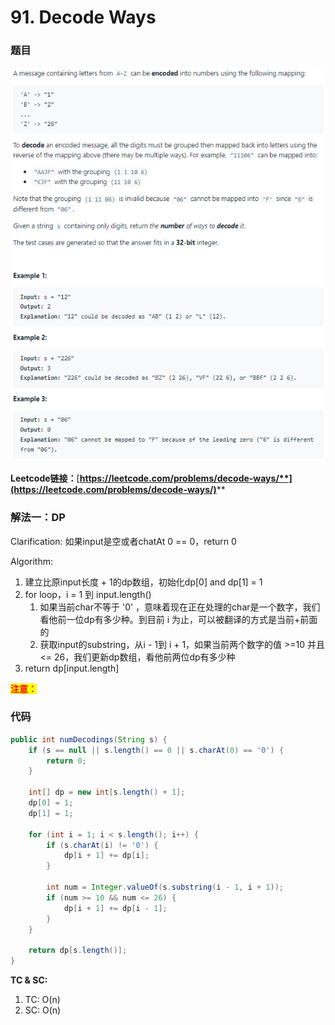 # 91. Decode Ways

### 题目

![](<../../.gitbook/assets/image (132) (1) (1) (1).png>)

**Leetcode链接：**[**https://leetcode.com/problems/decode-ways/**](https://leetcode.com/problems/decode-ways/)****

### 解法一：DP

Clarification: 如果input是空或者chatAt 0 == 0，return 0

Algorithm:&#x20;

1. 建立比原input长度 + 1的dp数组，初始化dp\[0] and dp\[1] = 1
2. for loop，i = 1 到 input.length()
   1. 如果当前char不等于 '0' ，意味着现在正在处理的char是一个数字，我们看他前一位dp有多少种。到目前 i 为止，可以被翻译的方式是当前+前面的
   2. 获取input的substring，从i - 1到 i + 1，如果当前两个数字的值 >=10 并且 <= 26，我们更新dp数组，看他前两位dp有多少种
3. return dp\[input.length]

<mark style="color:red;">**注意：**</mark>

### 代码

```java
public int numDecodings(String s) {
    if (s == null || s.length() == 0 || s.charAt(0) == '0') {
        return 0;
    }

    int[] dp = new int[s.length() + 1];
    dp[0] = 1;
    dp[1] = 1;

    for (int i = 1; i < s.length(); i++) {
        if (s.charAt(i) != '0') {
            dp[i + 1] += dp[i];
        }

        int num = Integer.valueOf(s.substring(i - 1, i + 1));
        if (num >= 10 && num <= 26) {
            dp[i + 1] += dp[i - 1];
        }
    }

    return dp[s.length()];
}
```

**TC & SC:**

1. TC: O(n)
2. SC: O(n)
